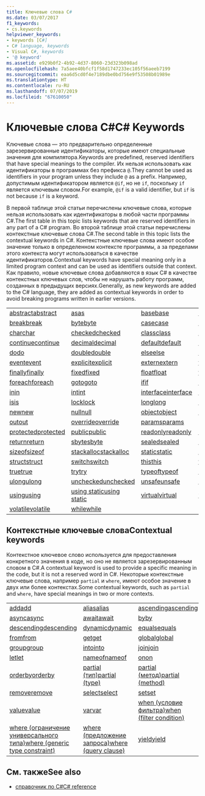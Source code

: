 ```yaml
---
title: Ключевые слова C#
ms.date: 03/07/2017
f1_keywords:
- cs.keywords
helpviewer_keywords:
- keywords [C#]
- C# language, keywords
- Visual C#, keywords
- '@ keyword'
ms.assetid: e929b0f2-4b92-4d37-8060-23d323b098ad
ms.openlocfilehash: 7a5aee40bfcf1f58d1747233ec105f56aeeb7199
ms.sourcegitcommit: eaa6d5cd0f4e7189dbe0bd756e9f53508b01989e
ms.translationtype: HT
ms.contentlocale: ru-RU
ms.lasthandoff: 07/07/2019
ms.locfileid: "67610050"
---
```

# <a name="c-keywords"></a><span data-ttu-id="34784-102">Ключевые слова C#</span><span class="sxs-lookup"><span data-stu-id="34784-102">C# Keywords</span></span>

<span data-ttu-id="34784-103">Ключевые слова — это предварительно определенные зарезервированные идентификаторы, которые имеют специальные значения для компилятора.</span><span class="sxs-lookup"><span data-stu-id="34784-103">Keywords are predefined, reserved identifiers that have special meanings to the compiler.</span></span> <span data-ttu-id="34784-104">Их нельзя использовать как идентификаторы в программах без префикса `@`.</span><span class="sxs-lookup"><span data-stu-id="34784-104">They cannot be used as identifiers in your program unless they include `@` as a prefix.</span></span> <span data-ttu-id="34784-105">Например, допустимым идентификатором является `@if`, но не `if`, поскольку `if` является ключевым словом.</span><span class="sxs-lookup"><span data-stu-id="34784-105">For example, `@if` is a valid identifier, but `if` is not because `if` is a keyword.</span></span>  
  
 <span data-ttu-id="34784-106">В первой таблице этой статьи перечислены ключевые слова, которые нельзя использовать как идентификаторы в любой части программы C#.</span><span class="sxs-lookup"><span data-stu-id="34784-106">The first table in this topic lists keywords that are reserved identifiers in any part of a C# program.</span></span> <span data-ttu-id="34784-107">Во второй таблице этой статьи перечислены контекстные ключевые слова C#.</span><span class="sxs-lookup"><span data-stu-id="34784-107">The second table in this topic lists the contextual keywords in C#.</span></span> <span data-ttu-id="34784-108">Контекстные ключевые слова имеют особое значение только в определенном контексте программы, а за пределами этого контекста могут использоваться в качестве идентификаторов.</span><span class="sxs-lookup"><span data-stu-id="34784-108">Contextual keywords have special meaning only in a limited program context and can be used as identifiers outside that context.</span></span> <span data-ttu-id="34784-109">Как правило, новые ключевые слова добавляются в язык C# в качестве контекстных ключевых слов, чтобы не нарушать работу программ, созданных в предыдущих версиях.</span><span class="sxs-lookup"><span data-stu-id="34784-109">Generally, as new keywords are added to the C# language, they are added as contextual keywords in order to avoid breaking programs written in earlier versions.</span></span>  
  
|||||  
|---|---|---|---|  
|[<span data-ttu-id="34784-110">abstract</span><span class="sxs-lookup"><span data-stu-id="34784-110">abstract</span></span>](abstract.md)|[<span data-ttu-id="34784-111">as</span><span class="sxs-lookup"><span data-stu-id="34784-111">as</span></span>](../operators/type-testing-and-conversion-operators.md#as-operator)|[<span data-ttu-id="34784-112">base</span><span class="sxs-lookup"><span data-stu-id="34784-112">base</span></span>](base.md)|[<span data-ttu-id="34784-113">bool</span><span class="sxs-lookup"><span data-stu-id="34784-113">bool</span></span>](bool.md)|  
|[<span data-ttu-id="34784-114">break</span><span class="sxs-lookup"><span data-stu-id="34784-114">break</span></span>](break.md)|[<span data-ttu-id="34784-115">byte</span><span class="sxs-lookup"><span data-stu-id="34784-115">byte</span></span>](../builtin-types/integral-numeric-types.md)|[<span data-ttu-id="34784-116">case</span><span class="sxs-lookup"><span data-stu-id="34784-116">case</span></span>](switch.md)|[<span data-ttu-id="34784-117">catch</span><span class="sxs-lookup"><span data-stu-id="34784-117">catch</span></span>](try-catch.md)|  
|[<span data-ttu-id="34784-118">char</span><span class="sxs-lookup"><span data-stu-id="34784-118">char</span></span>](char.md)|[<span data-ttu-id="34784-119">checked</span><span class="sxs-lookup"><span data-stu-id="34784-119">checked</span></span>](checked.md)|[<span data-ttu-id="34784-120">class</span><span class="sxs-lookup"><span data-stu-id="34784-120">class</span></span>](class.md)|[<span data-ttu-id="34784-121">const</span><span class="sxs-lookup"><span data-stu-id="34784-121">const</span></span>](const.md)|  
|[<span data-ttu-id="34784-122">continue</span><span class="sxs-lookup"><span data-stu-id="34784-122">continue</span></span>](continue.md)|[<span data-ttu-id="34784-123">decimal</span><span class="sxs-lookup"><span data-stu-id="34784-123">decimal</span></span>](decimal.md)|[<span data-ttu-id="34784-124">default</span><span class="sxs-lookup"><span data-stu-id="34784-124">default</span></span>](default.md)|[<span data-ttu-id="34784-125">delegate</span><span class="sxs-lookup"><span data-stu-id="34784-125">delegate</span></span>](delegate.md)|  
|[<span data-ttu-id="34784-126">do</span><span class="sxs-lookup"><span data-stu-id="34784-126">do</span></span>](do.md)|[<span data-ttu-id="34784-127">double</span><span class="sxs-lookup"><span data-stu-id="34784-127">double</span></span>](double.md)|[<span data-ttu-id="34784-128">else</span><span class="sxs-lookup"><span data-stu-id="34784-128">else</span></span>](if-else.md)|[<span data-ttu-id="34784-129">enum</span><span class="sxs-lookup"><span data-stu-id="34784-129">enum</span></span>](enum.md)|  
|[<span data-ttu-id="34784-130">event</span><span class="sxs-lookup"><span data-stu-id="34784-130">event</span></span>](event.md)|[<span data-ttu-id="34784-131">explicit</span><span class="sxs-lookup"><span data-stu-id="34784-131">explicit</span></span>](explicit.md)|[<span data-ttu-id="34784-132">extern</span><span class="sxs-lookup"><span data-stu-id="34784-132">extern</span></span>](extern.md)|[<span data-ttu-id="34784-133">false</span><span class="sxs-lookup"><span data-stu-id="34784-133">false</span></span>](false-literal.md)|  
|[<span data-ttu-id="34784-134">finally</span><span class="sxs-lookup"><span data-stu-id="34784-134">finally</span></span>](try-finally.md)|[<span data-ttu-id="34784-135">fixed</span><span class="sxs-lookup"><span data-stu-id="34784-135">fixed</span></span>](fixed-statement.md)|[<span data-ttu-id="34784-136">float</span><span class="sxs-lookup"><span data-stu-id="34784-136">float</span></span>](float.md)|[<span data-ttu-id="34784-137">for</span><span class="sxs-lookup"><span data-stu-id="34784-137">for</span></span>](for.md)|  
|[<span data-ttu-id="34784-138">foreach</span><span class="sxs-lookup"><span data-stu-id="34784-138">foreach</span></span>](foreach-in.md)|[<span data-ttu-id="34784-139">goto</span><span class="sxs-lookup"><span data-stu-id="34784-139">goto</span></span>](goto.md)|[<span data-ttu-id="34784-140">if</span><span class="sxs-lookup"><span data-stu-id="34784-140">if</span></span>](if-else.md)|[<span data-ttu-id="34784-141">implicit</span><span class="sxs-lookup"><span data-stu-id="34784-141">implicit</span></span>](implicit.md)|  
|[<span data-ttu-id="34784-142">in</span><span class="sxs-lookup"><span data-stu-id="34784-142">in</span></span>](in.md)|[<span data-ttu-id="34784-143">int</span><span class="sxs-lookup"><span data-stu-id="34784-143">int</span></span>](../builtin-types/integral-numeric-types.md)|[<span data-ttu-id="34784-144">interface</span><span class="sxs-lookup"><span data-stu-id="34784-144">interface</span></span>](interface.md)|[<span data-ttu-id="34784-145">internal</span><span class="sxs-lookup"><span data-stu-id="34784-145">internal</span></span>](internal.md)|
|[<span data-ttu-id="34784-146">is</span><span class="sxs-lookup"><span data-stu-id="34784-146">is</span></span>](is.md)|[<span data-ttu-id="34784-147">lock</span><span class="sxs-lookup"><span data-stu-id="34784-147">lock</span></span>](lock-statement.md)|[<span data-ttu-id="34784-148">long</span><span class="sxs-lookup"><span data-stu-id="34784-148">long</span></span>](../builtin-types/integral-numeric-types.md)|[<span data-ttu-id="34784-149">namespace</span><span class="sxs-lookup"><span data-stu-id="34784-149">namespace</span></span>](namespace.md)|
|[<span data-ttu-id="34784-150">new</span><span class="sxs-lookup"><span data-stu-id="34784-150">new</span></span>](../operators/new-operator.md)|[<span data-ttu-id="34784-151">null</span><span class="sxs-lookup"><span data-stu-id="34784-151">null</span></span>](null.md)|[<span data-ttu-id="34784-152">object</span><span class="sxs-lookup"><span data-stu-id="34784-152">object</span></span>](object.md)|[<span data-ttu-id="34784-153">operator</span><span class="sxs-lookup"><span data-stu-id="34784-153">operator</span></span>](../operators/operator-overloading.md)|
|[<span data-ttu-id="34784-154">out</span><span class="sxs-lookup"><span data-stu-id="34784-154">out</span></span>](out.md)|[<span data-ttu-id="34784-155">override</span><span class="sxs-lookup"><span data-stu-id="34784-155">override</span></span>](override.md)|[<span data-ttu-id="34784-156">params</span><span class="sxs-lookup"><span data-stu-id="34784-156">params</span></span>](params.md)|[<span data-ttu-id="34784-157">private</span><span class="sxs-lookup"><span data-stu-id="34784-157">private</span></span>](private.md)|
|[<span data-ttu-id="34784-158">protected</span><span class="sxs-lookup"><span data-stu-id="34784-158">protected</span></span>](protected.md)|[<span data-ttu-id="34784-159">public</span><span class="sxs-lookup"><span data-stu-id="34784-159">public</span></span>](public.md)|[<span data-ttu-id="34784-160">readonly</span><span class="sxs-lookup"><span data-stu-id="34784-160">readonly</span></span>](readonly.md)|[<span data-ttu-id="34784-161">ref</span><span class="sxs-lookup"><span data-stu-id="34784-161">ref</span></span>](ref.md)|
|[<span data-ttu-id="34784-162">return</span><span class="sxs-lookup"><span data-stu-id="34784-162">return</span></span>](return.md)|[<span data-ttu-id="34784-163">sbyte</span><span class="sxs-lookup"><span data-stu-id="34784-163">sbyte</span></span>](../builtin-types/integral-numeric-types.md)|[<span data-ttu-id="34784-164">sealed</span><span class="sxs-lookup"><span data-stu-id="34784-164">sealed</span></span>](sealed.md)|[<span data-ttu-id="34784-165">short</span><span class="sxs-lookup"><span data-stu-id="34784-165">short</span></span>](../builtin-types/integral-numeric-types.md)||
[<span data-ttu-id="34784-166">sizeof</span><span class="sxs-lookup"><span data-stu-id="34784-166">sizeof</span></span>](sizeof.md)|[<span data-ttu-id="34784-167">stackalloc</span><span class="sxs-lookup"><span data-stu-id="34784-167">stackalloc</span></span>](../operators/stackalloc.md)|[<span data-ttu-id="34784-168">static</span><span class="sxs-lookup"><span data-stu-id="34784-168">static</span></span>](static.md)|[<span data-ttu-id="34784-169">string</span><span class="sxs-lookup"><span data-stu-id="34784-169">string</span></span>](string.md)|
|[<span data-ttu-id="34784-170">struct</span><span class="sxs-lookup"><span data-stu-id="34784-170">struct</span></span>](struct.md)|[<span data-ttu-id="34784-171">switch</span><span class="sxs-lookup"><span data-stu-id="34784-171">switch</span></span>](switch.md)|[<span data-ttu-id="34784-172">this</span><span class="sxs-lookup"><span data-stu-id="34784-172">this</span></span>](this.md)|[<span data-ttu-id="34784-173">throw</span><span class="sxs-lookup"><span data-stu-id="34784-173">throw</span></span>](throw.md)|
|[<span data-ttu-id="34784-174">true</span><span class="sxs-lookup"><span data-stu-id="34784-174">true</span></span>](true-literal.md)|[<span data-ttu-id="34784-175">try</span><span class="sxs-lookup"><span data-stu-id="34784-175">try</span></span>](try-catch.md)|[<span data-ttu-id="34784-176">typeof</span><span class="sxs-lookup"><span data-stu-id="34784-176">typeof</span></span>](../operators/type-testing-and-conversion-operators.md#typeof-operator)|[<span data-ttu-id="34784-177">uint</span><span class="sxs-lookup"><span data-stu-id="34784-177">uint</span></span>](../builtin-types/integral-numeric-types.md)|
|[<span data-ttu-id="34784-178">ulong</span><span class="sxs-lookup"><span data-stu-id="34784-178">ulong</span></span>](../builtin-types/integral-numeric-types.md)|[<span data-ttu-id="34784-179">unchecked</span><span class="sxs-lookup"><span data-stu-id="34784-179">unchecked</span></span>](unchecked.md)|[<span data-ttu-id="34784-180">unsafe</span><span class="sxs-lookup"><span data-stu-id="34784-180">unsafe</span></span>](unsafe.md)|[<span data-ttu-id="34784-181">ushort</span><span class="sxs-lookup"><span data-stu-id="34784-181">ushort</span></span>](../builtin-types/integral-numeric-types.md)|
|[<span data-ttu-id="34784-182">using</span><span class="sxs-lookup"><span data-stu-id="34784-182">using</span></span>](using.md)|[<span data-ttu-id="34784-183">using static</span><span class="sxs-lookup"><span data-stu-id="34784-183">using static</span></span>](using-static.md)|[<span data-ttu-id="34784-184">virtual</span><span class="sxs-lookup"><span data-stu-id="34784-184">virtual</span></span>](virtual.md)|[<span data-ttu-id="34784-185">void</span><span class="sxs-lookup"><span data-stu-id="34784-185">void</span></span>](void.md)|
|[<span data-ttu-id="34784-186">volatile</span><span class="sxs-lookup"><span data-stu-id="34784-186">volatile</span></span>](volatile.md)|[<span data-ttu-id="34784-187">while</span><span class="sxs-lookup"><span data-stu-id="34784-187">while</span></span>](while.md)|

## <a name="contextual-keywords"></a><span data-ttu-id="34784-188">Контекстные ключевые слова</span><span class="sxs-lookup"><span data-stu-id="34784-188">Contextual keywords</span></span>

 <span data-ttu-id="34784-189">Контекстное ключевое слово используется для предоставления конкретного значения в коде, но оно не является зарезервированным словом в C#.</span><span class="sxs-lookup"><span data-stu-id="34784-189">A contextual keyword is used to provide a specific meaning in the code, but it is not a reserved word in C#.</span></span> <span data-ttu-id="34784-190">Некоторые контекстные ключевые слова, например `partial` и `where`, имеют особое значение в двух или более контекстах.</span><span class="sxs-lookup"><span data-stu-id="34784-190">Some contextual keywords, such as `partial` and `where`, have special meanings in two or more contexts.</span></span>  
  
||||  
|---|---|---|  
|[<span data-ttu-id="34784-191">add</span><span class="sxs-lookup"><span data-stu-id="34784-191">add</span></span>](add.md)|[<span data-ttu-id="34784-192">alias</span><span class="sxs-lookup"><span data-stu-id="34784-192">alias</span></span>](extern-alias.md)|[<span data-ttu-id="34784-193">ascending</span><span class="sxs-lookup"><span data-stu-id="34784-193">ascending</span></span>](ascending.md)|
|[<span data-ttu-id="34784-194">async</span><span class="sxs-lookup"><span data-stu-id="34784-194">async</span></span>](async.md)|[<span data-ttu-id="34784-195">await</span><span class="sxs-lookup"><span data-stu-id="34784-195">await</span></span>](await.md)|[<span data-ttu-id="34784-196">by</span><span class="sxs-lookup"><span data-stu-id="34784-196">by</span></span>](by.md)|
|[<span data-ttu-id="34784-197">descending</span><span class="sxs-lookup"><span data-stu-id="34784-197">descending</span></span>](descending.md)|[<span data-ttu-id="34784-198">dynamic</span><span class="sxs-lookup"><span data-stu-id="34784-198">dynamic</span></span>](dynamic.md)|[<span data-ttu-id="34784-199">equals</span><span class="sxs-lookup"><span data-stu-id="34784-199">equals</span></span>](equals.md)|
|[<span data-ttu-id="34784-200">from</span><span class="sxs-lookup"><span data-stu-id="34784-200">from</span></span>](from-clause.md)|[<span data-ttu-id="34784-201">get</span><span class="sxs-lookup"><span data-stu-id="34784-201">get</span></span>](get.md)|[<span data-ttu-id="34784-202">global</span><span class="sxs-lookup"><span data-stu-id="34784-202">global</span></span>](global.md)|
|[<span data-ttu-id="34784-203">group</span><span class="sxs-lookup"><span data-stu-id="34784-203">group</span></span>](group-clause.md)|[<span data-ttu-id="34784-204">into</span><span class="sxs-lookup"><span data-stu-id="34784-204">into</span></span>](into.md)|[<span data-ttu-id="34784-205">join</span><span class="sxs-lookup"><span data-stu-id="34784-205">join</span></span>](join-clause.md)|
|[<span data-ttu-id="34784-206">let</span><span class="sxs-lookup"><span data-stu-id="34784-206">let</span></span>](let-clause.md)|[<span data-ttu-id="34784-207">nameof</span><span class="sxs-lookup"><span data-stu-id="34784-207">nameof</span></span>](nameof.md)|[<span data-ttu-id="34784-208">on</span><span class="sxs-lookup"><span data-stu-id="34784-208">on</span></span>](on.md)|
|[<span data-ttu-id="34784-209">orderby</span><span class="sxs-lookup"><span data-stu-id="34784-209">orderby</span></span>](orderby-clause.md)|[<span data-ttu-id="34784-210">partial (тип)</span><span class="sxs-lookup"><span data-stu-id="34784-210">partial (type)</span></span>](partial-type.md)|[<span data-ttu-id="34784-211">partial (метод)</span><span class="sxs-lookup"><span data-stu-id="34784-211">partial (method)</span></span>](partial-method.md)|
|[<span data-ttu-id="34784-212">remove</span><span class="sxs-lookup"><span data-stu-id="34784-212">remove</span></span>](remove.md)|[<span data-ttu-id="34784-213">select</span><span class="sxs-lookup"><span data-stu-id="34784-213">select</span></span>](select-clause.md)|[<span data-ttu-id="34784-214">set</span><span class="sxs-lookup"><span data-stu-id="34784-214">set</span></span>](set.md)|
|[<span data-ttu-id="34784-215">value</span><span class="sxs-lookup"><span data-stu-id="34784-215">value</span></span>](value.md)|[<span data-ttu-id="34784-216">var</span><span class="sxs-lookup"><span data-stu-id="34784-216">var</span></span>](var.md)|[<span data-ttu-id="34784-217">when (условие фильтра)</span><span class="sxs-lookup"><span data-stu-id="34784-217">when (filter condition)</span></span>](when.md)|
|[<span data-ttu-id="34784-218">where (ограничение универсального типа)</span><span class="sxs-lookup"><span data-stu-id="34784-218">where (generic type constraint)</span></span>](where-generic-type-constraint.md)|[<span data-ttu-id="34784-219">where (предложение запроса)</span><span class="sxs-lookup"><span data-stu-id="34784-219">where (query clause)</span></span>](where-clause.md)|[<span data-ttu-id="34784-220">yield</span><span class="sxs-lookup"><span data-stu-id="34784-220">yield</span></span>](yield.md)|
  
## <a name="see-also"></a><span data-ttu-id="34784-221">См. также</span><span class="sxs-lookup"><span data-stu-id="34784-221">See also</span></span>

- [<span data-ttu-id="34784-222">справочник по C#</span><span class="sxs-lookup"><span data-stu-id="34784-222">C# reference</span></span>](../index.md)
